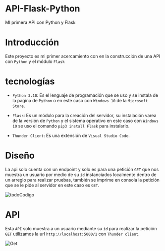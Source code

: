 # API-Flask-Python

 MI primera API con Python y Flask 
 
 # Introducción
 
 Este proyecto es mi primer acercamiento con en la construcción de una API con `Python` y el módulo `Flask`
 
 # tecnologías
 
 * `Python 3.10`: Es el lenguaje de programación que se uso y se instala de la pagina de `Python` o en este caso con `Windows 10` de la `Microsoft Store`.
 
 * `Flask`: Es un módulo para la creación del servidor, su instalación varea de la versión de `Python` y el sistema operativo en este caso con `Windows 10` se uso el comando `pip3 install Flask` para instalarlo.
 
 * `Thunder Client`: Es una extensión de `Visual Studio Code`.
 
 # Diseño
 
 La api solo cuenta con un endpoint y solo es para una petición `GET` que nos muestra un usuario por medio de su `id` instanciados localmente dentro de un arreglo para realizar pruebas, también se imprime en consola la petición que se le pide al servidor en este caso es `GET`.
 
 ![todoCodigo](https://user-images.githubusercontent.com/99068430/177411863-d764c1c6-d604-45e1-a1b0-8d3ca1b602d7.png)

# API

Esta `API` solo muestra a un usuario mediante su `id` para realizar la petición `GET` utilizamos la url `http://localhost:5000/1` con `Thunder client`.


 ![Get](https://user-images.githubusercontent.com/99068430/177412572-6cf3f796-cd46-4c96-a0a7-ec5fb4c6964e.png)



